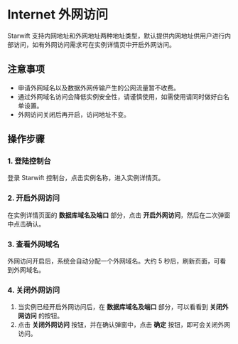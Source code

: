 # Internet 外网访问

Starwift 支持内网地址和外网地址两种地址类型，默认提供内网地址供用户进行内部访问，如有外网访问需求可在实例详情页中开启外网访问。

## 注意事项
-  申请外网域名以及数据外网传输产生的公网流量暂不收费。
-  通过外网域名访问会降低实例安全性，请谨慎使用，如需使用请同时做好白名单设置。
-  外网访问关闭后再开启，访问地址不变。

## 操作步骤
### 1. 登陆控制台
登录 Starwift 控制台，点击实例名称，进入实例详情页。

### 2. 开启外网访问 
在实例详情页面的 **数据库域名及端口** 部分，点击 **开启外网访问**，然后在二次弹窗中点击确认。

### 3. 查看外网域名
外网访问开启后，系统会自动分配一个外网域名。大约 5 秒后，刷新页面，可看到外网域名。

   
### 4. 关闭外网访问
1. 当实例已经开启外网访问后，在 **数据库域名及端口** 部分，可以看看到 **关闭外网访问** 的按钮。
3. 点击 **关闭外网访问** 按钮，并在确认弹窗中，点击 **确定** 按钮，即可会关闭外网访问。

